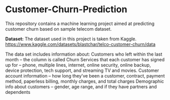 # Customer-Churn-Prediction
This repository contains a machine learning project aimed at predicting customer churn based on sample telecom dataset.

**Dataset:**
The dataset used in this project is taken from Kaggle.
https://www.kaggle.com/datasets/blastchar/telco-customer-churn/data

The data set includes information about:
Customers who left within the last month – the column is called Churn
Services that each customer has signed up for – phone, multiple lines, internet, online security, online backup, device protection, tech support, and streaming TV and movies.
Customer account information – how long they’ve been a customer, contract, payment method, paperless billing, monthly charges, and total charges
Demographic info about customers – gender, age range, and if they have partners and dependents
